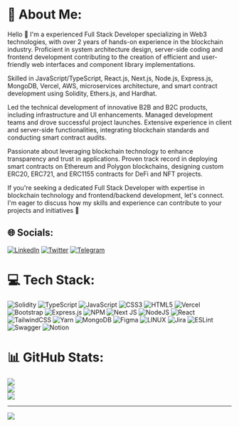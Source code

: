 # 💫 About Me:
Hello 👋 I'm a experienced Full Stack Developer specializing in Web3 technologies, with over 2 years of hands-on experience in the blockchain industry. Proficient in system architecture design, server-side coding and frontend development contributing to the creation of efficient and user-friendly web interfaces and component library implementations.

Skilled in JavaScript/TypeScript, React.js, Next.js, Node.js, Express.js, MongoDB, Vercel, AWS, microservices architecture, and smart contract development using Solidity, Ethers.js, and Hardhat.

Led the technical development of innovative B2B and B2C products, including infrastructure and UI enhancements. Managed development teams and drove successful project launches. Extensive experience in client and server-side functionalities, integrating blockchain standards and conducting smart contract audits.

Passionate about leveraging blockchain technology to enhance transparency and trust in applications. Proven track record in deploying smart contracts on Ethereum and Polygon blockchains, designing custom ERC20, ERC721, and ERC1155 contracts for DeFi and NFT projects.

If you're seeking a dedicated Full Stack Developer with expertise in blockchain technology and frontend/backend development, let's connect. I'm eager to discuss how my skills and experience can contribute to your projects and initiatives 🙌

## 🌐 Socials:
[![LinkedIn](https://img.shields.io/badge/LinkedIn-%230077B5.svg?logo=linkedin&logoColor=white)](https://www.linkedin.com/in/luis-rivero-blockchain-full-stack-dev) [![Twitter](https://img.shields.io/badge/Twitter-%231DA1F2.svg?logo=Twitter&logoColor=white)](https://twitter.com/Ljrr3045Dev) [![Telegram](https://img.shields.io/badge/Telegram-2CA5E0?style=flat-squeare&logo=telegram&logoColor=white)](https://t.me/LJ_R99)

# 💻 Tech Stack:
![Solidity](https://img.shields.io/badge/Solidity-%23363636.svg?style=for-the-badge&logo=solidity&logoColor=white) ![TypeScript](https://img.shields.io/badge/typescript-%23007ACC.svg?style=for-the-badge&logo=typescript&logoColor=white) ![JavaScript](https://img.shields.io/badge/javascript-%23323330.svg?style=for-the-badge&logo=javascript&logoColor=%23F7DF1E) ![CSS3](https://img.shields.io/badge/css3-%231572B6.svg?style=for-the-badge&logo=css3&logoColor=white) ![HTML5](https://img.shields.io/badge/html5-%23E34F26.svg?style=for-the-badge&logo=html5&logoColor=white) ![Vercel](https://img.shields.io/badge/vercel-%23000000.svg?style=for-the-badge&logo=vercel&logoColor=white) ![Bootstrap](https://img.shields.io/badge/bootstrap-%23563D7C.svg?style=for-the-badge&logo=bootstrap&logoColor=white) ![Express.js](https://img.shields.io/badge/express.js-%23404d59.svg?style=for-the-badge&logo=express&logoColor=%2361DAFB) ![NPM](https://img.shields.io/badge/NPM-%23000000.svg?style=for-the-badge&logo=npm&logoColor=white) ![Next JS](https://img.shields.io/badge/Next-black?style=for-the-badge&logo=next.js&logoColor=white) ![NodeJS](https://img.shields.io/badge/node.js-6DA55F?style=for-the-badge&logo=node.js&logoColor=white) ![React](https://img.shields.io/badge/react-%2320232a.svg?style=for-the-badge&logo=react&logoColor=%2361DAFB) ![TailwindCSS](https://img.shields.io/badge/tailwindcss-%2338B2AC.svg?style=for-the-badge&logo=tailwind-css&logoColor=white) ![Yarn](https://img.shields.io/badge/yarn-%232C8EBB.svg?style=for-the-badge&logo=yarn&logoColor=white) ![MongoDB](https://img.shields.io/badge/MongoDB-%234ea94b.svg?style=for-the-badge&logo=mongodb&logoColor=white) 	![Figma](https://img.shields.io/badge/figma-%23F24E1E.svg?style=for-the-badge&logo=figma&logoColor=white) ![LINUX](https://img.shields.io/badge/Linux-FCC624?style=for-the-badge&logo=linux&logoColor=black) ![Jira](https://img.shields.io/badge/jira-%230A0FFF.svg?style=for-the-badge&logo=jira&logoColor=white) ![ESLint](https://img.shields.io/badge/ESLint-4B3263?style=for-the-badge&logo=eslint&logoColor=white) ![Swagger](https://img.shields.io/badge/-Swagger-%23Clojure?style=for-the-badge&logo=swagger&logoColor=white) ![Notion](https://img.shields.io/badge/Notion-%23000000.svg?style=for-the-badge&logo=notion&logoColor=white)
# 📊 GitHub Stats:
![](https://github-readme-stats.vercel.app/api?username=Ljrr3045&theme=react&hide_border=false&include_all_commits=false&count_private=false)<br/>
![](https://github-readme-streak-stats.herokuapp.com/?user=Ljrr3045&theme=react&hide_border=false)<br/>
![](https://github-readme-stats.vercel.app/api/top-langs/?username=Ljrr3045&theme=react&hide_border=false&include_all_commits=false&count_private=false&layout=compact)

---
[![](https://visitcount.itsvg.in/api?id=Ljrr3045&icon=0&color=1)](https://visitcount.itsvg.in)

<!-- Proudly created with GPRM ( https://gprm.itsvg.in ) -->
